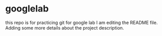 # googlelab
this repo is for practicing git for google lab
I am editing the README file. Adding some more details about the project description.
